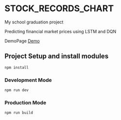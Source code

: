 # STOCK_RECORDS_CHART

My school graduation project

Predicting financial market prices using LSTM and DQN

DemoPage [Demo](https://itinglai.github.io/StockRecordsChart/)

## Project Setup and install modules

```sh
npm install
```

### Development Mode

```sh
npm run dev
```

### Production Mode

```sh
npm run build
```

